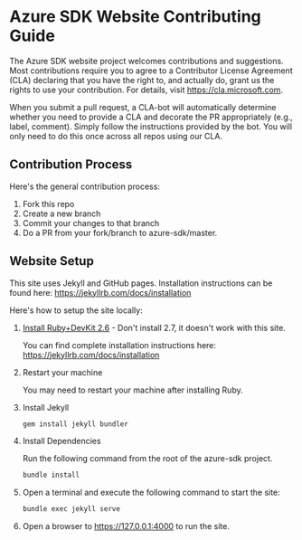 # Azure SDK Website Contributing Guide

The Azure SDK website project welcomes contributions and suggestions.  Most contributions require you to agree to a
Contributor License Agreement (CLA) declaring that you have the right to, and actually do, grant us
the rights to use your contribution. For details, visit https://cla.microsoft.com.

When you submit a pull request, a CLA-bot will automatically determine whether you need to provide
a CLA and decorate the PR appropriately (e.g., label, comment). Simply follow the instructions
provided by the bot. You will only need to do this once across all repos using our CLA.

## Contribution Process

Here's the general contribution process:

1. Fork this repo
1. Create a new branch
1. Commit your changes to that branch
1. Do a PR from your fork/branch to azure-sdk/master.

## Website Setup

This site uses Jekyll and GitHub pages. Installation instructions can be found here: https://jekyllrb.com/docs/installation

Here's how to setup the site locally:

1. [Install Ruby+DevKit 2.6](https://rubyinstaller.org/downloads/) - Don't install 2.7, it doesn't work with this site.

    You can find complete installation instructions here: https://jekyllrb.com/docs/installation

1. Restart your machine

    You may need to restart your machine after installing Ruby.

1. Install Jekyll

    ```bash
    gem install jekyll bundler
    ```

1. Install Dependencies

    Run the following command from the root of the azure-sdk project.

    ```bash
    bundle install
    ```

1. Open a terminal and execute the following command to start the site:

    ```bash
    bundle exec jekyll serve
    ```

1. Open a browser to https://127.0.0.1:4000 to run the site.